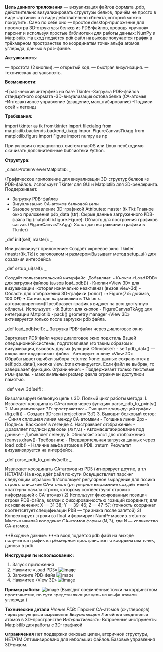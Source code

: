   **Цель данного приложения** 
  — визуализация файлов формата .pdb, действительно визуализировать структуры белков, причём не просто в виде картинки, а в виде действительно объекта, который можно покрутить. Само по себе оно — простое desktop-приложение для просмотра 3D-структуры белков из PDB-файлов, проводя «ручной» парсинг и используя простые библиотеки для работы данных: NumPy и Matplotlib. На вход подаётся pdb файл на выходе получается график в трёхмерном пространстве по координатам точек альфа атомов углерода, данных в pdb-файле.

**Актуальность:**

— простота (2 кнопки).
— открытый код.
— быстрая визулизация.
— техническая актуальность.


**Возможности:**

-Графический интерфейс на базе Tkinter
-Загрузка PDB-файлов стандартного формата
-3D-визуализация остова белка (CA-атомы)
-Интерактивное управление (вращение, масштабирование)
-Подписи осей и легенда

**Требования:** 

import tkinter as tk
from tkinter import filedialog
from matplotlib.backends.backend_tkagg import FigureCanvasTkAgg
from matplotlib.figure import Figure
import numpy as np


При условии операционных систем macOS или Linux необходимо скачивать дополнительные библиотеки Python.



**Структура:**

_class ProteinViewerMatplotlib: _

(Графическое приложение для визуализации 3D-структур белков из PDB-файлов. 
Использует Tkinter для GUI и Matplotlib для 3D-рендеринга. 
Поддерживает: 
- Загрузку PDB-файлов 
- Визуализацию CA-атомов белковой цепи 
- Базовое управление 3D-графикой 
Attributes: 
master (tk.Tk):Главное окно приложения 
pdb_data (str): Сырые данные загруженного PDB-файла 
fig (matplotlib.figure.Figure): Область для построения графиков 
canvas (FigureCanvasTkAgg): Холст для встраивания графики в Tkinter)

_def __init__(self, master): _

Инициализирует приложение:
    Создаёт корневое окно Tkinter (master(tk.Tk)) с заголовком и размером
    Вызывает метод setup_ui() для создания интерфейса

_def setup_ui(self): _

Создаёт пользовательский интерфейс.
        Добавляет:
        - Кнокпи «Load PDB» для загрузки файлов (вызов load_pdb())
        - Кнопки «View 3D» для визуализации (которая изначально неактивна) (вызов view-3d)
        - Область для отображения 3D-графики (холст) :
            • Figure(7x5 дюймов, 100 DPI)
            • Canvas для встраивания в Tkinter с авторасширением(Преобразует график в виджет на всю доступную область).
        Использует:
        - tk.Button для кнопок
        - FigureCanvasTkAgg для интеграции Matplotlib
        - pack() geometry manager
        «View 3D» активируется только после заргузки pdb файла.
        
_def load_pdb(self): _
Загрузка PDB-файла через диалоговое окно

Заргужает PDB-файл через диалоговое окно под стиль Вашей операционной системы, подготовливая его таким образом к визуализации, вызовом других функций.
        Обновляет:
        - self.pdb_data() — сохраняет содержимое файла
        - Активрует кнопку «View 3D»
        Обрабатывает ошибки выбора
        :returns:
        None: данные сохраняются в self.pdb_data(), кнопка view_btn активируется.
        Если файл не выбран, то завершаает функцию.
        Ограничения:
        - Поддерживает только текстовые PDB-файлы.
        - Максимальный размер файла ограничен доступной памятью.
        
_def view_3d(self): _

Визцализирует белковую цепь в 3D.
         Полный цикл работы метода:
        1. Извлекает координаты CA-атомов через функцию parse_pdb_to_points()
        2. Инициализирует 3D-пространство:
       - Очищает предыдущий график (fig.clf())
       - Создает 3D-оси (projection='3d')
        3. Выводит белковый остов:
       - Синяя сплошная линия между CA-атомами
       - Толщина линии 2px
       - Подпись 'Backbone' в легенде
        4. Настраивает отображение:
       - Доабвляет подписи для осей (X/Y/Z)
       - Автомасштабирование под данные
       - Добавляет легенду
        5. Обновляет холст для отображения (canvas.draw())
        Требования:
        - Предварительная загрузка данных через load_pdb()
        - Наличие альфа атомов в PDB.
        :return:
        Результат визуализируется на интерфейсе.

_def parse_pdb_to_points(self): _

Извлекает координаты CA-атомов из PDB (игнорирует другие, в т.ч HETATM)
        На вход идёт файл по-сути
        Освуществляет парсинг следующим образом:
        1) Использует регулярное вырадение для посика строк с описание СА-атомов (регулярное выражение создаёт некий «паттерн» начала строки, которому соотвествуют строки с информацией о CA-атомах)
        2) Использует фиксированные позиции строки PDB-файла, всвязи с фиксированностью позиций координат, для их извлиечения:
        X — 31-38;
        Y — 39-46;
        Z — 47-57;
        (точность координат соответсвтует спецификации PDB — три знака после запятой)
        3) Конвертирует строки во float и формирует NumPy массив.
        :returns:
        Массив нампай координат СА-атомов формы (N, 3), где N — количество СА-атомов.


**Входные данные: **На вход подаётся pdb файл на выходе получается график в трёхмерном пространстве по координатам точек, данных в pdb.


**Инструкция по использованию:**
1) Запуск приложения
2) Нажмите «Load PDB»
![image](https://github.com/user-attachments/assets/0a2078df-581f-4a60-ba3d-df93489b7631)
3) Загрузите PDB-файл
![image](https://github.com/user-attachments/assets/ec57cd6f-ef32-4ec9-9ea4-6e9586a758b3)
5) Нажмитее «View 3D»
![image](https://github.com/user-attachments/assets/1f646fcb-cb88-4bd6-9a8e-6cafbdefb014)

**Пример работы:**
![image](https://github.com/user-attachments/assets/f04344bc-b2dd-42d9-af7b-1ba9aa0668b2)
(Выводит соединённые точки на кординатном пространстве, по сути представляющие цепь из альфа атомов углерода.)

**Технические детали**
_Чтение PDB:_ Парсинг CA-атомов (α-углеродов) через регулярные выражения
_Визуализация:_ Линейное соединение атомов в 3D-пространстве
_Интерактивность:_ Встроенные инструменты Matplotlib для работы с 3D-графикой

**Ограничения**
Нет поддержки боковых цепей, вторичной структуры, HETATM
Оптимизировано для небольших файлов.
Базовые управления 3D-видом.



